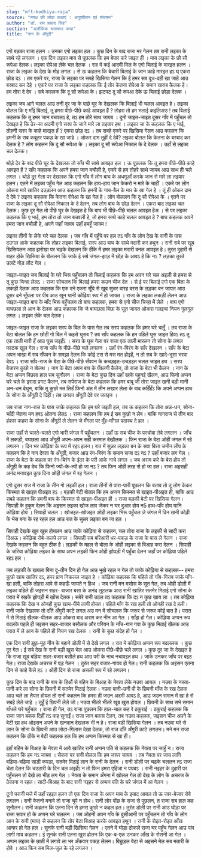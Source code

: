 ```yaml
---
slug: "mft-kodhiya-raja"
source: "मगध की लोक कथाएं : अनुशाीलन एवं संचयन"
author: "डॉ. राम प्रसाद सिंह"
section: "अलौकिक चमत्‍कार कथा"
title: "नाग के अँगूठी"
---
```

एगो बड़का राजा हलन । उनका एगो लइका हल । कुछ दिन के बाद राजा मर गेलन तब रानी लइका के साथे रहे लगलन । एक दिन लइका माय से पूछलक कि हम बेपार करे जाइत ही । माय लइका के छौ सौ रूपेआ देलक। लइका रोपेआ लेके चल देलक । राह में कई आदमी मिल के एगो बिलाई के मारइत हलन । राजा के लइका के देख के मोह लगल । से ऊ कहलन कि बेचारी बिलाई के जान काहे मारइत हऽ घ् एकरा छोड दऽ । तब एकरे पर, राजा के लइका पर सबहे खिसिया गेलन कि ई हमर सब दूध-दही खा जाहे आउ बरबाद कर देहे । एकरे पर राजा के लइका कहलक कि ई तोर केतना रोपेआ के समान खराब कैलक हे। हम तोरा दे देव । सबे कहलक कि दू सौ रूपेआ के। झटपट दू सौ रूपआ देके ऊ बिलाई छोड़ा देलक । 

लइका जब आगे चलल आउ तनी दूर जा के पाछे घूर के देखलक कि बिलाई भी चलल आवइत हे। लइका बोलल कि ए माँई बिलाई, तू हमरा पीछे-पीछे काहे आवइत हैं ? तोहरा तो हम भलाई कइलिअउ ! तब बिलाई कहलक कि तू हमर जान बचवलऽ हे, तऽ हम तोरे साथ जायब । दूनो जाइत-जाइत दूसर गाँव में पहुँचल तो देखइत हे कि ढेर-सा अदमी एगो सरप के जाने मारे ला तइयार हथ । लइका जा के कहलक कि ए भाई, तोहनी सरप के काहे मारइत हँ ? एकरा छोड़ दऽ । तब सबहे एकरे पर खिसिया गेलन आउ कहलन कि हमनी के सब कबूतर पकड़ के खा जाहे । ओकर दाम तूहीं दे देवें? लइका बोलल कि केतना के बरबाद कर देलक हे ? लोग कहलन कि दू सौ रूपेआ के । लइका दू सौ रूपेआ निकाल के दे देलक । उहाँ से लइका चल देलक। 

थोड़े देर के बाद पीछे घूर के देखलक तो साँप भी साथे आवइत हल । ऊ पूछलक कि तू हमरा पीछे-पीछे काहे आवइत हैं ? साँप कहलक कि अपने हमरा जान बचौली हे, एकरे से हम तोहरे साथे जायब आउ साथ ही चले लगल । थोड़े दूर गेला पर देखलक कि एगो गाँव में लोग बाघ के अधमुआँ करके जान से मारे ला तइयार हलन। एतने में लइका पहुँच गेल आउ कहलन कि हाय-हाय जान केकरो न मारे के चाहीं । एकरे पर लोग ओकरा मारे खातिर दउड़लन आउ कहलन कि हमनी के गाय-बैल के मार के खा गेल हे । तूं ही ओकर दाम दे देबे ? लइका कहलक कि केतना रोपेआ के खा गेल हे। लोग बोललन कि दू सौ रोपेआ के । एतने पर राजा के लइका दू सौ रोपेआ निकाल के दे देलन, तब लोग बाघ के छोड़ देलन । एकरा बाद लइका चल देलक। कुछ दूर गेल तो पीछे घूर के देखइत हे कि बाघ भी पीछे-पीछे चलल आवइत हेअ । से पर लइका कहलक कि ए भाई, हम तोरा तो जान बचवली हे, तो हमरा साथे काहे चलल आवइत हे ? बाघ कहलक अपने हमरा जान बचौली हे, अपने जहाँ जायब उहाँ हमहूँ जायम ! 

लइका तीनों के लेके घरे चल देलक । जब गाँव में पहुँचे पर हल तऽ गाँव के लोग देख के रानी के पास दउगल आके कहलक कि तोहर लइका बिलाई, सरप आउ बाघ के साथे मदारी कर हथुन । रानी सबे पर खूब खिसियलन आउ झरोखा पर चढ़के देखलन कि ठीके में हमर लइका मदारी बनल आवइत हे। तुरत दुहारी से बाहर होके खिसिया के बोललन कि जाके ई सबे जंगल-झाड़ में छोड़ के आवऽ हे कि नऽ ? लड़का तुरते उलटे गोड़ लौट गेल । 

जाइत-जाइत जब बिलाई के घरे भिरू पहुँचलन तो बिलाई कहलक कि हम अपन घरे चल अइली से हमरा से तू कुछ चिन्हा लेलऽ । राजा सोचलन कि बिलाई हमरा कउन चीज देत । से ई पर बिलाई एगो एक बिता के लकड़ी देलक आउ कहलक कि एक दने एकरा सूँघे से खूब सुन्नर बारह बरस के लड़का बन जायत आउ दूसर दने सूँघला पर पीब आउ खून यानी कोढ़िया रूप में हो जायत । राजा के लइका लकड़ी लेलन आउ जाइत-जाइत बाघ के माँद भिरू पहुँचलन तो बाघ कहलक, हमरा से एगो चीज चिन्हा में लेले ।  बाघ एगो बाघछला ले आन के देलक आउ कहलक कि जे बाघछला बिछा के सूत जायत ओकरा गलइचा नियन गुलगुल लगत । लइका लेके चल देलक। 

जाइत-जाइत राजा के लइका सरप के बिल के पास गेल तब सरप कहलक कि हमर घरे चलूँ । तब राजा के बेटा बोलल कि हम छोटी गो बिल में कइसे घुसब ? तब साँप कहलक कि हम पहिले घुस जाइत हिवऽ तऽ तू एक ताली मारी हँ आउ घुस जइहँऽ । सरप के घुस गेला पर राजा एक ताली मारलन तो सोना के लगल फाटक खुल गेल। राजा साँप के पीछे-पीछे चले लगलन । उहाँ रंग-विरंग के साँप देखलन । साँप के बेटा अपन भाखा में सब सँपवन के समझा देलन कि कोई टस से मस मत होइहें, न तो सब के खादे-भूसा भरवा देवऽ । राजा साँप-राज के बेटा के पीछे-पीछे सँपवन के कचड़इत-उचड़इत चलल जाइत हथ । सरप बेचारन कुछो न बोलथ । नाग के बेटा अपन बाप के पँवलगी कैलेन, तो राजा के बेटा भी कैलन । नाग के बेटा अप्पन पिछला हाल सब सुनौलन । राजा के बेटा कुछ दिन उहाँ रहके पहुनई खैलन, आउ फिनो अप्पन घरे चले के इरादा प्रगट कैलन, तब सर्पराज के बेटा कहलक कि हमर बाबू जी तोरा जाइत खनी बड़ी मानी अन-धन देथुन, बाकि तू कुछो मत लिहँ फिनो अंत में तीन लखार लेला के बाद कहिँहँऽ कि अपने अप्पन हाथ के सोना के अँगूठी दे दिहीं। तब उनका अँगूठी देवे पर जतइन । 

जब राजा नाग-राज के पास जाके कहलक कि हम घरे जइती हल, तब ऊ कहलन कि तोरा अन्न-धन, सोना-चाँदी जेतना मन हवऽ ओतना लेलऽ । राजा कहलन कि हम ई सब कुछो न लेब। बाकि नागराज से तीन बार हंकार कहवा के सोना के अँगूठी ले लेलन जे मँगला पर मुँह-माँगल पदारथ दे हल । 

राजा उहाँ से चलते-चलते एगो भारी जंगल में पहुँचलन । उहाँ ऊ सब चीज के परचोवा लेवे लगलन । जाँच में लकड़ी, बघछला आउ अँगूठी अपन-अपन सही करमात देखौलक । फिन राजा के बेटा ओही जंगल में रहे लगलन । दिन भर कोढ़िया के रूप में रहऽ हलन। रात में सुन्नर लड़का बन के सवा बित्ता जमीन लीप के कहलन कि हे नाग देवता के अँगूठी, बजार आउ रंग-बिरंग के समान सजा दऽ नऽ ? उहाँ बजार लग गेल । राजा के बेटा के कहला पर रंग-बिरंग के इंदर के परी आके नाचे लगल । जब अराम करे के बेरा होय तो अँगूठी के कह देथ कि फिनो ज्यों-के-त्यों हो जा नऽ ? तब फिन ओही तरह से हो जा हल। राजा अइसहीं अनंद मनावइत कुछ दिना ओही जंगल में रह गेलन । 

एगो दूसर राज में राजा के तीन गो लइकी हल। राजा तीनों से पारा-पारी पूछलन कि बताव तो तू लोग केकर किस्मत से खाइत पीअइत हऽ । बड़की बेटी बोलल कि हम अप्पन किस्मत से खाइत-पीअइत ही, बाकि आउ सबहे कहलन कि हमनी बाप के किस्मत से खाइत-पीअइत ही । राजा बड़की बेटी पर खिसिया गेलन। सिपाही के हुकुम देलन कि अइसन लइका खोज लाव जेकर न घर दुआर होय न5 हाथ-पाँव होय यानि कोढ़िया होय । सिपाही चलल । खोजइत-खोजइत ओही लइका भिरू पहुँचल ज़े जंगल में दिन खनी कोढ़ी के भेस बना के रह रहल हल आउ रात के सुन्नर लइका बन जा हल । 

सिपाही देखके खूब खुस होयलन आउ जाके कोढ़िया से कहलन, चल तोरा राजा के लइकी से सादी करा दिअऊ। कोढ़िया रोबे-कलपे लगल । सिपाही सब बरिआरी धर-पकड़ के राजा के पास ले गेलन । राजा देखके कहलन कि बहुत ठीक है। लड़की के महल से बोला के ओही लइका से बिआह करा देलन । सिपाही के जरिया कोढ़िया लइका के साथ अपन लइकी फिन ओही झोपड़ी में पहुँचा देलन जहाँ पर कोढ़िया पहिले रहऽ हल । 

जब लड़की के खयला बिना दू-तीन दिन हो गेल आउ भूखे रहल न गेल तो जाके कोढ़िया से कहलक-- हमरा कुछो खाय खातिर दऽ, हमर प्राण निकलल जाइत हे । कोढ़िया कहलक कि पहिले तो गाँव-गिराव जाके माँग-खा हली, बाकि तोहरा आवे से कहऊँ जायते न हिअ । जब रानी मन मसोस के सूत गेल, तब ओही डोली में लइका पहिले ही जइसन सहर- बाजार बसा के अनंद लूटलक आउ रानी खातिर सतमेर मिठाई एगो सोना के परात में रखके झोपड़ी में खोंस देलक। सबेरे रानी उठल तऽ कहलक कि दऽ न कुछ खाय ला । तब कोढ़िया कहलक कि देख न ओनही कुछ खाय-पीये लागी होयत। पहिले माँग के रख हली तो ओनही रख दे हली। रानी जाके देखलक तो दाँते अँगुरी काटे लगल अउ मन में सोचलक कि जरूर से जरूर कोई बात है। परात में से मिठाई खैलक-पीलक आउ ओकरा बाद अराम कर नीन आ गेल । साँझ हो गेल। कोढ़िया अप्पन रूप बदलके पहले ही जइसन सहर-बाजार बसौलक और परियन के नाँच-गान गवा के कुछ मिठाई खैलक आउ परात में ले आन के पहिले ही नियन रख देलक । रानी के कुछ संदेह हो गेल । 

एक दिन रानी झूठ-मूठ नीन के बहाने डोली में से देखे लगल । रात मे कोढ़िया अप्पन रूप बदललक । कुछ दूर गेल। ई सबे देख के रानी बड़ी खुस भेल आउ ओकरा पीछे-पीछे चले लगल । कुछ दूर जा के देखइत हे कि राजा खूब बढ़िया सहर-बजार बसौले हथ आउ परी के नाच नचावइत हथ । जाके उनकर जाँघ पर बइठ गेल। राजा देखके अचरज में पड़ गेलन । तुरंत सहर बजार-गायब हो गेल। रानी कहलक कि अइसन एतना दिन से काहे कैले हऽ । ओही दिन से राजा असली रूप में रहे लगलन। 

कुछ दिन के बाद रानी के बाप के हिऔं से बहिन के बिआह के नेवता लेके नउवा आयल । नउवा के नस्ता-पानी करे ला सोना के छिपनी में सतमेर मिठाई देलक। नउवा पानी-उनी पी के छिपनी माँज के रख देलक आउ चले ला तैयार होयल तो रानी कहलन कि हमरा ही जउन अदमी आवऽ हे, आउ जउन समान में खा हे से सबहे लेले जाहे । तूहूँ ई छिपनी लेले जो। नउवा भीतरे भीतरे खूब खुस होयल । छिपनी के साथ सभे समान बाँधले घरे पहुँचल । राजा ही गेल, तऽ राजा पूछलन कि हाल-चाल कह रे ठकुराई । ठकुराई कहलक कि राजा जान बकस दिहीं तऽ कह सुनाईं। राजा जान बकस देलन, तब नउवा कहलक, जइसन चीज अपने के बेटी खा हथ ओइसन अपने के खनदान देखलक भी न हे। राजा बड़ी खिसिया गेलन । तब नउवा घरे से लान के सोना के छिपनी आउ लोटा-गिलास देखा देलक, तो राज दाँते अँगुरी काटे लगलन। मने मन राजा कहलन कि ठीके न बेटी कहलक हल कि हम अप्पन किस्मत से खा ही। 

इहाँ बहिन के बिआह के नेवता में आवे खातिर रानी अप्पन पति से कहलक कि नेवता पर जाहुँ न। राजा कहलन कि हम नऽ जायव । सेकरा पर रानी बोलल कि हम जरूर जायव । तब नेवता पर जाय लागि बढ़िया-बढ़िया साड़ी कपड़ा, सतमेर मिठाई लान के रानी के देलन । रानी डोली पर चढ़के चललन तऽ राजा चेता देलन कि चउठारी के दिन चल अइहँऽ न तो फिन हमरा एहिजा न पयबऽ । रानी नइहर के दुहारी पर पहुँचलन तो देखे ला भीड़ लग गेल । नेवता के समान अँगना में खोलल गेल तो देख के लोग के अचरज के ठेकाना न रहल। सादी-बिआह के बाद रानी नइहर से अप्पन पति के घरे जंगल में आ गेलन । 

दूनो परानी मजे में उहाँ रहइत हलन तो एक दिन राजा के अपन माय के इयाद आयल तो ऊ जार-बेजार रोवे लगलन। रानी केतनो मनावे तो राजा चुपे न होथ। रानी लोर पोंछ के राजा से पूछलन, त राजा सब हाल कह सुनौलन। रानी कहलन कि एतना दिन से हमरा कुछो न कहल हल। तुरंत डोली पर रानी आउ घोड़ा पर राजा सवार हो के अप्पन घरे चललन । जब ओहनी अपन गाँव के दुसीआनी पर पहुँचलन तो गाँव के लोग आन के रानी (माय) से कहलन कि तोर बेटा बिआह करके आवइत हथुन । रानी के रोइत-रोइत आँख आन्हर हो गेल हल । सुनके रानी बड़ी खिसिया गेलन । एतने में घोड़ा ठोकले राजा घर पहुँच गेलन आउ पांव लागी माय कहलन। ई सुनके रानी एतना खुस होलन कि एक-ब-एक उनकर आँख के रोसनी आ गेल । अप्पन लइका के छाती में लगावे ला भर अँकवार पकड़ लेलन। बिछुड़ल बेटा से अइसने मेल सब मतारी के होवे । आउ फिन सब मिल-जुल के रहे लगलन । 